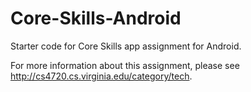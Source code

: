 # Core-Skills-Android
Starter code for Core Skills app assignment for Android.

For more information about this assignment, please see http://cs4720.cs.virginia.edu/category/tech.
